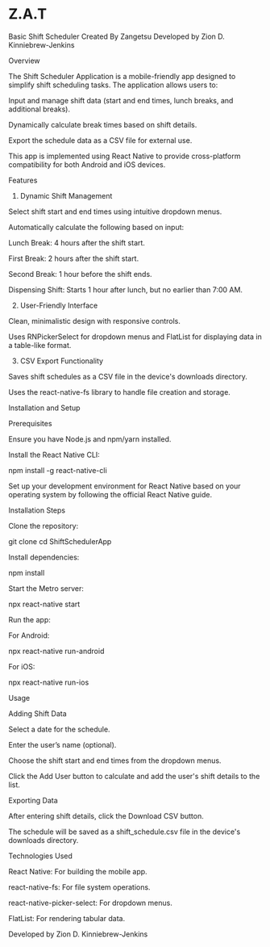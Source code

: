 # Z.A.T
Basic Shift Scheduler Created By Zangetsu 
Developed by Zion D. Kinniebrew-Jenkins

Overview

The Shift Scheduler Application is a mobile-friendly app designed to simplify shift scheduling tasks. The application allows users to:

Input and manage shift data (start and end times, lunch breaks, and additional breaks).

Dynamically calculate break times based on shift details.

Export the schedule data as a CSV file for external use.

This app is implemented using React Native to provide cross-platform compatibility for both Android and iOS devices.

Features

1. Dynamic Shift Management

Select shift start and end times using intuitive dropdown menus.

Automatically calculate the following based on input:

Lunch Break: 4 hours after the shift start.

First Break: 2 hours after the shift start.

Second Break: 1 hour before the shift ends.

Dispensing Shift: Starts 1 hour after lunch, but no earlier than 7:00 AM.

2. User-Friendly Interface

Clean, minimalistic design with responsive controls.

Uses RNPickerSelect for dropdown menus and FlatList for displaying data in a table-like format.

3. CSV Export Functionality

Saves shift schedules as a CSV file in the device's downloads directory.

Uses the react-native-fs library to handle file creation and storage.

Installation and Setup

Prerequisites

Ensure you have Node.js and npm/yarn installed.

Install the React Native CLI:

npm install -g react-native-cli

Set up your development environment for React Native based on your operating system by following the official React Native guide.

Installation Steps

Clone the repository:

git clone <repository-url>
cd ShiftSchedulerApp

Install dependencies:

npm install

Start the Metro server:

npx react-native start

Run the app:

For Android:

npx react-native run-android

For iOS:

npx react-native run-ios

Usage

Adding Shift Data

Select a date for the schedule.

Enter the user’s name (optional).

Choose the shift start and end times from the dropdown menus.

Click the Add User button to calculate and add the user's shift details to the list.

Exporting Data

After entering shift details, click the Download CSV button.

The schedule will be saved as a shift_schedule.csv file in the device's downloads directory.

Technologies Used

React Native: For building the mobile app.

react-native-fs: For file system operations.

react-native-picker-select: For dropdown menus.

FlatList: For rendering tabular data.


Developed by Zion D. Kinniebrew-Jenkins
